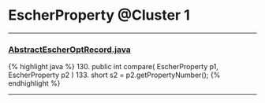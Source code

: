 # EscherProperty @Cluster 1

***

### [AbstractEscherOptRecord.java](https://searchcode.com/codesearch/view/97383926/)
{% highlight java %}
130. public int compare( EscherProperty p1, EscherProperty p2 )
133.     short s2 = p2.getPropertyNumber();
{% endhighlight %}

***

